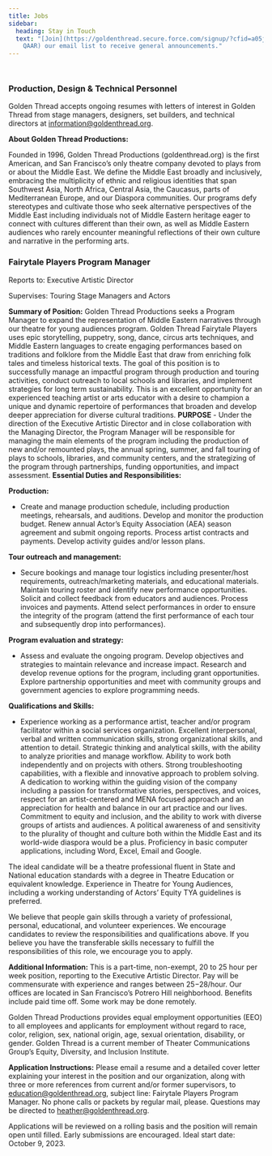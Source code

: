 ```yaml
---
title: Jobs
sidebar:
  heading: Stay in Touch
  text: "[Join](https://goldenthread.secure.force.com/signup/?cfid=a05j000000Lsdh\
    QAAR) our email list to receive general announcements."
---
```

![]()

![]()

### **Production, Design & Technical Personnel**

Golden Thread accepts ongoing resumes with letters of interest in Golden Thread from stage managers, designers, set builders, and technical directors at [information@goldenthread.org]((mailto:information@goldenthread.org)). 

**About Golden Thread Productions:** 

Founded in 1996, Golden Thread Productions (goldenthread.org) is the first American, and San Francisco’s only theatre company devoted to plays from or about the Middle East. We define the Middle East broadly and inclusively, embracing the multiplicity of ethnic and religious identities that span Southwest Asia, North Africa, Central Asia, the Caucasus, parts of Mediterranean Europe, and our Diaspora communities. Our programs defy stereotypes and cultivate those who seek alternative perspectives of the Middle East including individuals not of Middle Eastern heritage eager to connect with cultures different than their own, as well as Middle Eastern audiences who rarely encounter meaningful reflections of their own culture and narrative in the performing arts. 

### **Fairytale Players Program Manager**

Reports to: Executive Artistic Director

Supervises: Touring Stage Managers and Actors

**Summary of Position:**
Golden Thread Productions seeks a Program Manager to expand the representation of Middle Eastern narratives through our theatre for young audiences program. Golden Thread Fairytale Players uses epic storytelling, puppetry, song, dance, circus arts techniques, and Middle Eastern languages to create engaging performances based on traditions and folklore from the Middle East that draw from enriching folk tales and timeless historical texts. The goal of this position is to successfully manage an impactful program through production and touring activities, conduct outreach to local schools and libraries, and implement strategies for long term sustainability. This is an excellent opportunity for an experienced teaching artist or arts educator with a desire to champion a unique and dynamic repertoire of performances that broaden and develop deeper appreciation for diverse cultural traditions. [
](https://goldenthread.org/programs/fairytale-players/)**PURPOSE** - Under the direction of the Executive Artistic Director and in close collaboration with the Managing Director, the Program Manager will be responsible for managing the main elements of the program including the production of new and/or remounted plays, the annual spring, summer, and fall touring of plays to schools, libraries, and community centers, and the strategizing of the program through partnerships, funding opportunities, and impact assessment.
**Essential Duties and Responsibilities:**

**Production:**

* Create and manage production schedule, including production meetings, rehearsals, and auditions.
  Develop and monitor the production budget.
  Renew annual Actor’s Equity Association (AEA) season agreement and submit ongoing reports.
  Process artist contracts and payments.
  Develop activity guides and/or lesson plans.

**Tour outreach and management:**

* Secure bookings and manage tour logistics including presenter/host requirements, outreach/marketing materials, and educational materials.
  Maintain touring roster and identify new performance opportunities.
  Solicit and collect feedback from educators and audiences.
  Process invoices and payments.
  Attend select performances in order to ensure the integrity of the program (attend the first performance of each tour and subsequently drop into performances).

**Program evaluation and strategy:**

* Assess and evaluate the ongoing program.
  Develop objectives and strategies to maintain relevance and increase impact.
  Research and develop revenue options for the program, including grant opportunities.
  Explore partnership opportunities and meet with community groups and government agencies to explore programming needs.

**Qualifications and Skills:** 

* Experience working as a performance artist, teacher and/or program facilitator within a social services organization.
  Excellent interpersonal, verbal and written communication skills, strong organizational skills, and attention to detail.
  Strategic thinking and analytical skills, with the ability to analyze priorities and manage workflow.
  Ability to work both independently and on projects with others.
  Strong troubleshooting capabilities, with a flexible and innovative approach to problem solving.
  A dedication to working within the guiding vision of the company including a passion for transformative stories, perspectives, and voices, respect for an artist-centered and MENA focused approach and an appreciation for health and balance in our art practice and our lives.
  Commitment to equity and inclusion, and the ability to work with diverse groups of artists and audiences. A political awareness of and sensitivity to the plurality of thought and culture both within the Middle East and its world-wide diaspora would be a plus.
  Proficiency in basic computer applications, including Word, Excel, Email and Google.

The ideal candidate will be a theatre professional fluent in State and National education standards with a degree in Theatre Education or equivalent knowledge. Experience in Theatre for Young Audiences, including a working understanding of Actors’ Equity TYA guidelines is preferred.

We believe that people gain skills through a variety of professional, personal, educational, and volunteer experiences. We encourage candidates to review the responsibilities and qualifications above. If you believe you have the transferable skills necessary to fulfill the responsibilities of this role, we encourage you to apply.

**Additional Information:** This is a part-time, non-exempt, 20 to 25 hour per week position, reporting to the Executive Artistic Director. Pay will be commensurate with experience and ranges between $25-$28/hour. Our offices are located in San Francisco’s Potrero Hill neighborhood. Benefits include paid time off. Some work may be done remotely.

Golden Thread Productions provides equal employment opportunities (EEO) to all employees and applicants for employment without regard to race, color, religion, sex, national origin, age, sexual orientation, disability, or gender. Golden Thread is a current member of Theater Communications Group’s Equity, Diversity, and Inclusion Institute.

**Application Instructions:**
Please email a resume and a detailed cover letter explaining your interest in the position and our organization, along with three or more references from current and/or former supervisors, to education@goldenthread.org, subject line: Fairytale Players Program Manager. No phone calls or packets by regular mail, please. Questions may be directed to heather@goldenthread.org.

Applications will be reviewed on a rolling basis and the position will remain open until filled. Early submissions are encouraged. Ideal start date: October 9, 2023.